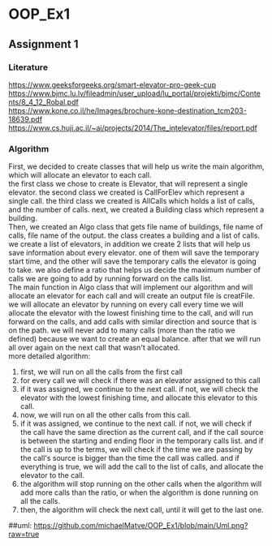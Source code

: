# OOP_Ex1
## Assignment 1
### Literature

https://www.geeksforgeeks.org/smart-elevator-pro-geek-cup </br>
https://www.bjmc.lu.lv/fileadmin/user_upload/lu_portal/projekti/bjmc/Contents/8_4_12_Robal.pdf </br>
https://www.kone.co.il/he/Images/brochure-kone-destination_tcm203-18639.pdf </br>
https://www.cs.huji.ac.il/~ai/projects/2014/The_intelevator/files/report.pdf </br>

### Algorithm
First, we decided to create classes that will help us write the main algorithm, which will allocate an elevator to each call. </br>
the first class we chose to create is Elevator, that will represent a single elevator. the second class we created is CallForElev which represent a single call. the third class we created is AllCalls which holds a list of calls, and the number of calls. next, we created a Building class which represent a building.</br>
Then, we created an Algo class that gets file name of buildings, file name of calls, file name of the output. the class creates a building and a list of calls. we create a list of elevators, in addition we create 2 lists that will help us save information about every elevator. one of them will save the temporary start time, and the other will save the temporary calls the elevator is going to take. we also define a ratio that helps us decide the maximum number of calls we are going to add by running forward on the calls list. </br>
The main function in Algo class that will implement our algorithm and will allocate an elevator for each call and will create an output file is creatFile. we will allocate an elevator by running on every call every time we will allocate the elevator with the lowest finishing time to the call, and will run forward on the calls, and add calls with similar direction and source that is on the path. we will never add to many calls (more than the ratio we defined) because we want to create an equal balance. after that we will run all over again on the next call that wasn't allocated.  </br>
more detailed algorithm: </br>
1. first, we will run on all the calls from the first call </br>
2. for every call we will check if there was an elevator assigned to this call </br>
3. if it was assigned, we continue to the next call. if not, we will check the elevator with the lowest finishing time, and allocate this elevator to this call. </br>
4. now, we will run on all the other calls from this call. </br>
5. if it was assigned, we continue to the next call. if not, we will check if the call have the same direction as the current call, and if the call source is between the starting and ending floor in the temporary calls list. and if the call is up to the terms, we will check if the time we are passing by the call's source is bigger than the time the call was called. and if everything is true, we will add the call to the list of calls, and allocate the elevator to the call. </br>
6. the algorithm will stop running on the other calls when the algorithm will add more calls than the ratio, or when the algorithm is done running on all the calls.
7. then, the algorithm will check the next call, until it will get to the last one.

##uml:
https://github.com/michaelMatve/OOP_Ex1/blob/main/Uml.png?raw=true
